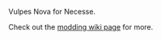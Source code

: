 Vulpes Nova for Necesse.

Check out the [modding wiki page](https://necessewiki.com/Modding) for more.